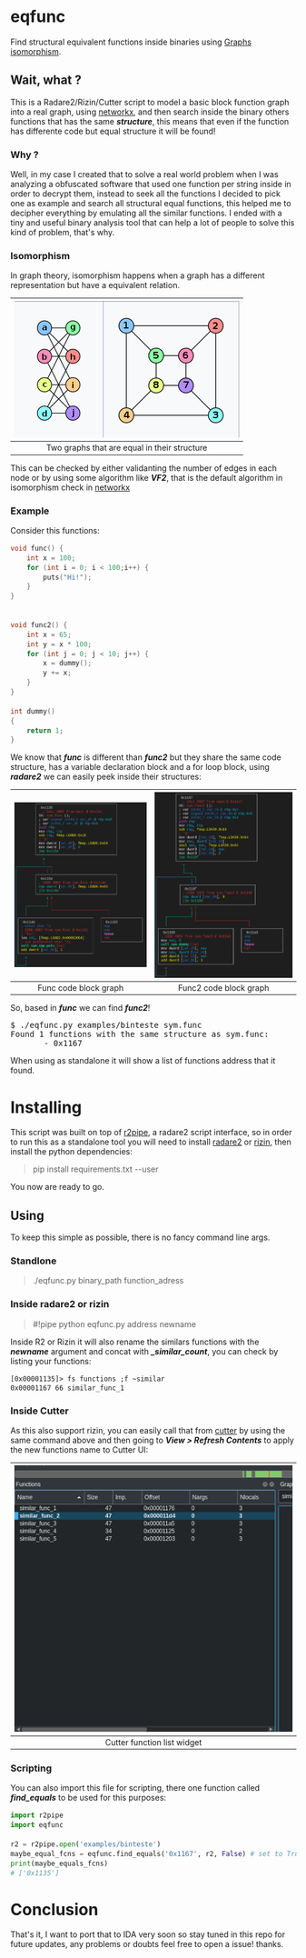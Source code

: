 # eqfunc

Find structural equivalent functions inside binaries using [Graphs isomorphism](https://en.wikipedia.org/wiki/Graph_isomorphism).

## Wait, what ?

This is a Radare2/Rizin/Cutter script to model a basic block function graph into a real graph, using [networkx](https://networkx.org/documentation/stable/reference/algorithms/isomorphism.html), and then search inside the binary others functions that has the same ***structure***, this means that even if the function has differente code but equal structure it will be found!

### Why ?

Well, in my case I created that to solve a real world problem when I was analyzing a obfuscated software that used one function per string inside in order to decrypt them, instead to seek all the functions I decided to pick one as example and search all structural equal functions, this helped me to decipher everything by emulating all the similar functions. I ended with a tiny and useful binary analysis tool that can help a lot of people to solve this kind of problem, that's why.

### Isomorphism

In graph theory, isomorphism happens when a graph has a different representation but have a equivalent relation. 

|![](assets/isograph.png)|
|:--:|
|Two graphs that are equal in their structure|

This can be checked by either validanting the number of edges in each node or by using some algorithm like ***VF2***, that is the default algorithm in isomorphism check in [networkx](https://networkx.org/documentation/stable/reference/algorithms/isomorphism.html)

### Example

Consider this functions:

```c
void func() {
	int x = 100;
	for (int i = 0; i < 100;i++) {
		puts("Hi!");
	}
}


void func2() {
	int x = 65;
	int y = x * 100;
	for (int j = 0; j < 10; j++) {
		x = dummy();	
		y += x;
	}
}

int dummy() 
{
	return 1;
}
```

We know that ***func*** is different than ***func2*** but they share the same code structure, has a variable declaration block and a for loop block, using ***radare2*** we can easily peek inside their structures:

|![](assets/func1_graph.png)|![](assets/func2_graph.png)|
|:--:|:--:|
|Func code block graph|Func2 code block graph|

So, based in ***func*** we can find ***func2***!

<pre>
$ ./eqfunc.py examples/binteste sym.func                                              
Found 1 functions with the same structure as sym.func: 
       - 0x1167
</pre>

When using as standalone it will show a list of functions address that it found.

# Installing

This script was built on top of [r2pipe](https://github.com/radareorg/radare2-r2pipe), a radare2 script interface, so in order to run this as a standalone tool you will need to install [radare2](https://github.com/radareorg/radare2) or [rizin](https://github.com/rizinorg/rizin), then install the python dependencies:

> pip install requirements.txt --user

You now are ready to go.

## Using

To keep this simple as possible, there is no fancy command line args.

### Standlone
> ./eqfunc.py binary_path function_adress

### Inside radare2 or rizin

>#!pipe python eqfunc.py address newname

Inside R2 or Rizin it will also rename the similars functions with the ***newname*** argument and concat with ***_similar_count***, you can check by listing your functions:

```
[0x00001135]> fs functions ;f ~similar
0x00001167 66 similar_func_1
```

### Inside Cutter

As this also support rizin, you can easily call that from [cutter](https://cutter.re) by using the same command above and then going to ***View > Refresh Contents*** to apply the new functions name to Cutter UI:

|![](assets/cutter_funcs.png)|
|:--:|
|Cutter function list widget|



### Scripting

You can also import this file for scripting, there one function called ***find_equals*** to be used for this purposes:


```python
import r2pipe
import eqfunc

r2 = r2pipe.open('examples/binteste')
maybe_equal_fcns = eqfunc.find_equals('0x1167', r2, False) # set to True if you are using rzpipe
print(maybe_equals_fcns)
# ['0x1135']
```




# Conclusion


That's it, I want to port that to IDA very soon so stay tuned in this repo for future updates, any problems or doubts feel free to open a issue! thanks.






